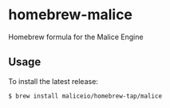 # homebrew-malice
Homebrew formula for the Malice Engine

## Usage

To install the latest release:

    $ brew install maliceio/homebrew-tap/malice
